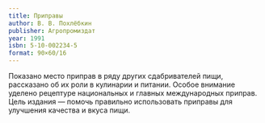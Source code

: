 ```yaml
---
title: Приправы
author: В. В. Похлёбкин
publisher: Агропромиздат
year: 1991
isbn: 5-10-002234-5
format: 90×60/16
---
```


Показано место приправ в ряду других сдабривателей пищи, рассказано об их роли в кулинарии и питании.
Особое внимание уделено рецептуре национальных и главных международных приправ.
Цель издания — помочь правильно использовать приправы для улучшения качества и вкуса пищи.

